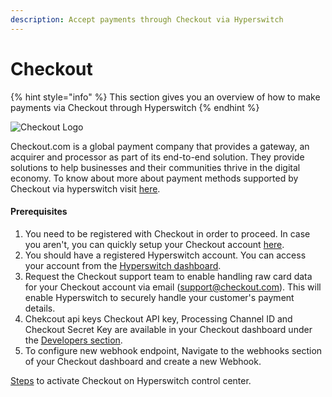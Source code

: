 ```yaml
---
description: Accept payments through Checkout via Hyperswitch
---
```


# Checkout

{% hint style="info" %}
This section gives you an overview of how to make payments via Checkout through Hyperswitch
{% endhint %}

![Checkout Logo](https://hyperswitch.io/icons/homePageIcons/logos/checkoutLogo.svg)

Checkout.com is a global payment company that provides a gateway, an acquirer and processor as part of its end-to-end solution. They provide solutions to help businesses and their communities thrive in the digital economy. To know about more about payment methods supported by Checkout via hyperswitch visit [here](https://hyperswitch.io/pm-list).

#### &#x20;Prerequisites

1. You need to be registered with Checkout in order to proceed. In case you aren't, you can quickly setup your Checkout account [here](https://www.checkout.com/get-test-account).
2. You should have a registered Hyperswitch account. You can access your account from the [Hyperswitch dashboard](https://app.hyperswitch.io/register).
3. Request the Checkout support team to enable handling raw card data for your Checkout account via email (support@checkout.com). This will enable Hyperswitch to securely handle your customer's payment details.
4. Chekcout api keys Checkout API key, Processing Channel ID and Checkout Secret Key are available in your Checkout dashboard under the [Developers section](https://dashboard.sandbox.checkout.com/developers/get-started).
5. To configure new webhook endpoint, Navigate to the webhooks section of your Checkout dashboard and create a new Webhook.

[Steps](https://app.gitbook.com/o/JKqEWJaaVJcFy28N5Z3d/s/kf7BGdsPkCw9nalhAIlE/\~/changes/388/hyperswitch-cloud/connectors/activate-connector-on-hyperswitch) to activate Checkout on Hyperswitch control center.
